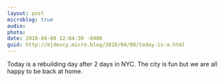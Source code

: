 ```yaml
---
layout: post
microblog: true
audio: 
photo: 
date: 2018-04-08 12:04:39 -0400
guid: http://mjdescy.micro.blog/2018/04/08/today-is-a.html
---
```

Today is a rebuilding day after 2 days in NYC. The city is fun but we are all happy to be back at home.
